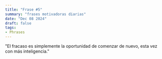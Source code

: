 ```yaml
---
title: "Frase #5"
summary: "frases motivadoras diarias"
date: "Dec 08 2024"
draft: false
tags:
- Phrases
---
```


"El fracaso es simplemente la oportunidad de comenzar de nuevo, esta vez con más inteligencia."
